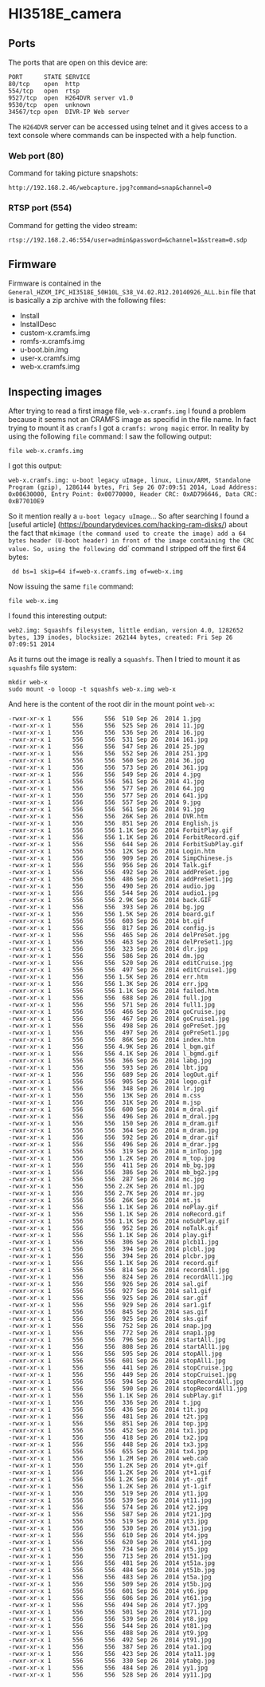 # HI3518E_camera

## Ports
The ports that are open on this device are:
```
PORT      STATE SERVICE
80/tcp    open  http
554/tcp   open  rtsp
9527/tcp  open  H264DVR server v1.0
9530/tcp  open  unknown
34567/tcp open  DIVR-IP Web server
```
The `H264DVR` server can be accessed using telnet and it gives access to a text console where commands can be inspected with a help function.

### Web port (80)
Command for taking picture snapshots:
```
http://192.168.2.46/webcapture.jpg?command=snap&channel=0
```
### RTSP port (554)
Command for getting the video stream:
```
rtsp://192.168.2.46:554/user=admin&password=&channel=1&stream=0.sdp
```

## Firmware
Firmware is contained in the `General_HZXM_IPC_HI3518E_50H10L_S38_V4.02.R12.20140926_ALL.bin` file that is basically a zip archive with the following files:
* Install
* InstallDesc
* custom-x.cramfs.img
* romfs-x.cramfs.img
* u-boot.bin.img
* user-x.cramfs.img
* web-x.cramfs.img

## Inspecting images
After trying to read a first image file, `web-x.cramfs.img` I found a problem because it seems not an CRAMFS image as specifid in the file name. In fact trying to mount it as `cramfs` I got a `cramfs: wrong magic` error.
In reality by using the following `file` command:
I saw the following output:
```
file web-x.cramfs.img                                                                                                                    
```
I got this output:
```
web-x.cramfs.img: u-boot legacy uImage, linux, Linux/ARM, Standalone Program (gzip), 1286144 bytes, Fri Sep 26 07:09:51 2014, Load Address: 0x00630000, Entry Point: 0x00770000, Header CRC: 0xAD796646, Data CRC: 0xB77010E9
```
So it mention really a `u-boot legacy uImage`... So after searching I found a [useful article] (https://boundarydevices.com/hacking-ram-disks/) about the fact that `mkimage (the command used to create the image) add a 64 bytes header (U-boot header) in front of the image containing the CRC value.
So, using the following `dd` command I stripped off the first 64 bytes:
```
 dd bs=1 skip=64 if=web-x.cramfs.img of=web-x.img 
 ```
 Now issuing the same `file` command:
 ```
 file web-x.img
 ```
 I found this interesting output:
```
web2.img: Squashfs filesystem, little endian, version 4.0, 1282652 bytes, 139 inodes, blocksize: 262144 bytes, created: Fri Sep 26 07:09:51 2014
```
As it turns out the image is really a `squashfs`. Then I tried to mount it as `squashfs` file system:
```
mkdir web-x
sudo mount -o looop -t squashfs web-x.img web-x
```
And here is the content of the root dir in the mount point `web-x`:
```
-rwxr-xr-x 1      556      556  510 Sep 26  2014 1.jpg
-rwxr-xr-x 1      556      556  525 Sep 26  2014 11.jpg
-rwxr-xr-x 1      556      556  536 Sep 26  2014 16.jpg
-rwxr-xr-x 1      556      556  531 Sep 26  2014 161.jpg
-rwxr-xr-x 1      556      556  547 Sep 26  2014 25.jpg
-rwxr-xr-x 1      556      556  552 Sep 26  2014 251.jpg
-rwxr-xr-x 1      556      556  560 Sep 26  2014 36.jpg
-rwxr-xr-x 1      556      556  573 Sep 26  2014 361.jpg
-rwxr-xr-x 1      556      556  549 Sep 26  2014 4.jpg
-rwxr-xr-x 1      556      556  561 Sep 26  2014 41.jpg
-rwxr-xr-x 1      556      556  577 Sep 26  2014 64.jpg
-rwxr-xr-x 1      556      556  577 Sep 26  2014 641.jpg
-rwxr-xr-x 1      556      556  557 Sep 26  2014 9.jpg
-rwxr-xr-x 1      556      556  561 Sep 26  2014 91.jpg
-rwxr-xr-x 1      556      556  26K Sep 26  2014 DVR.htm
-rwxr-xr-x 1      556      556  851 Sep 26  2014 English.js
-rwxr-xr-x 1      556      556 1.1K Sep 26  2014 ForbitPlay.gif
-rwxr-xr-x 1      556      556 1.1K Sep 26  2014 ForbitRecord.gif
-rwxr-xr-x 1      556      556  644 Sep 26  2014 ForbitSubPlay.gif
-rwxr-xr-x 1      556      556  12K Sep 26  2014 Login.htm
-rwxr-xr-x 1      556      556  909 Sep 26  2014 SimpChinese.js
-rwxr-xr-x 1      556      556  956 Sep 26  2014 Talk.gif
-rwxr-xr-x 1      556      556  492 Sep 26  2014 addPreSet.jpg
-rwxr-xr-x 1      556      556  486 Sep 26  2014 addPreSet1.jpg
-rwxr-xr-x 1      556      556  490 Sep 26  2014 audio.jpg
-rwxr-xr-x 1      556      556  544 Sep 26  2014 audio1.jpg
-rwxr-xr-x 1      556      556 2.9K Sep 26  2014 back.GIF
-rwxr-xr-x 1      556      556  393 Sep 26  2014 bg.jpg
-rwxr-xr-x 1      556      556 1.5K Sep 26  2014 board.gif
-rwxr-xr-x 1      556      556  603 Sep 26  2014 bt.gif
-rwxr-xr-x 1      556      556  817 Sep 26  2014 config.js
-rwxr-xr-x 1      556      556  465 Sep 26  2014 delPreSet.jpg
-rwxr-xr-x 1      556      556  463 Sep 26  2014 delPreSet1.jpg
-rwxr-xr-x 1      556      556  323 Sep 26  2014 dlr.jpg
-rwxr-xr-x 1      556      556  586 Sep 26  2014 dm.jpg
-rwxr-xr-x 1      556      556  520 Sep 26  2014 editCruise.jpg
-rwxr-xr-x 1      556      556  497 Sep 26  2014 editCruise1.jpg
-rwxr-xr-x 1      556      556 1.5K Sep 26  2014 err.htm
-rwxr-xr-x 1      556      556 1.3K Sep 26  2014 err.jpg
-rwxr-xr-x 1      556      556 1.1K Sep 26  2014 failed.htm
-rwxr-xr-x 1      556      556  688 Sep 26  2014 full.jpg
-rwxr-xr-x 1      556      556  571 Sep 26  2014 full1.jpg
-rwxr-xr-x 1      556      556  466 Sep 26  2014 goCruise.jpg
-rwxr-xr-x 1      556      556  467 Sep 26  2014 goCruise1.jpg
-rwxr-xr-x 1      556      556  498 Sep 26  2014 goPreSet.jpg
-rwxr-xr-x 1      556      556  497 Sep 26  2014 goPreSet1.jpg
-rwxr-xr-x 1      556      556  86K Sep 26  2014 index.htm
-rwxr-xr-x 1      556      556 4.9K Sep 26  2014 l_bgm.gif
-rwxr-xr-x 1      556      556 4.1K Sep 26  2014 l_bgmd.gif
-rwxr-xr-x 1      556      556  366 Sep 26  2014 labg.jpg
-rwxr-xr-x 1      556      556  593 Sep 26  2014 lbt.jpg
-rwxr-xr-x 1      556      556  689 Sep 26  2014 logOut.gif
-rwxr-xr-x 1      556      556  905 Sep 26  2014 logo.gif
-rwxr-xr-x 1      556      556  348 Sep 26  2014 lr.jpg
-rwxr-xr-x 1      556      556  13K Sep 26  2014 m.css
-rwxr-xr-x 1      556      556  31K Sep 26  2014 m.jsp
-rwxr-xr-x 1      556      556  600 Sep 26  2014 m_dral.gif
-rwxr-xr-x 1      556      556  496 Sep 26  2014 m_dral.jpg
-rwxr-xr-x 1      556      556  150 Sep 26  2014 m_dram.gif
-rwxr-xr-x 1      556      556  364 Sep 26  2014 m_dram.jpg
-rwxr-xr-x 1      556      556  592 Sep 26  2014 m_drar.gif
-rwxr-xr-x 1      556      556  496 Sep 26  2014 m_drar.jpg
-rwxr-xr-x 1      556      556  319 Sep 26  2014 m_inTop.jpg
-rwxr-xr-x 1      556      556 1.2K Sep 26  2014 m_top.jpg
-rwxr-xr-x 1      556      556  411 Sep 26  2014 mb_bg.jpg
-rwxr-xr-x 1      556      556  386 Sep 26  2014 mb_bg2.jpg
-rwxr-xr-x 1      556      556  287 Sep 26  2014 mc.jpg
-rwxr-xr-x 1      556      556 2.2K Sep 26  2014 ml.jpg
-rwxr-xr-x 1      556      556 2.7K Sep 26  2014 mr.jpg
-rwxr-xr-x 1      556      556  26K Sep 26  2014 mt.js
-rwxr-xr-x 1      556      556 1.1K Sep 26  2014 noPlay.gif
-rwxr-xr-x 1      556      556 1.1K Sep 26  2014 noRecord.gif
-rwxr-xr-x 1      556      556 1.1K Sep 26  2014 noSubPlay.gif
-rwxr-xr-x 1      556      556  952 Sep 26  2014 noTalk.gif
-rwxr-xr-x 1      556      556 1.1K Sep 26  2014 play.gif
-rwxr-xr-x 1      556      556  306 Sep 26  2014 plcb11.jpg
-rwxr-xr-x 1      556      556  394 Sep 26  2014 plcbl.jpg
-rwxr-xr-x 1      556      556  394 Sep 26  2014 plcbr.jpg
-rwxr-xr-x 1      556      556 1.1K Sep 26  2014 record.gif
-rwxr-xr-x 1      556      556  814 Sep 26  2014 recordAll.jpg
-rwxr-xr-x 1      556      556  824 Sep 26  2014 recordAll1.jpg
-rwxr-xr-x 1      556      556  926 Sep 26  2014 sal.gif
-rwxr-xr-x 1      556      556  927 Sep 26  2014 sal1.gif
-rwxr-xr-x 1      556      556  925 Sep 26  2014 sar.gif
-rwxr-xr-x 1      556      556  929 Sep 26  2014 sar1.gif
-rwxr-xr-x 1      556      556  845 Sep 26  2014 sas.gif
-rwxr-xr-x 1      556      556  925 Sep 26  2014 sks.gif
-rwxr-xr-x 1      556      556  752 Sep 26  2014 snap.jpg
-rwxr-xr-x 1      556      556  772 Sep 26  2014 snap1.jpg
-rwxr-xr-x 1      556      556  796 Sep 26  2014 startAll.jpg
-rwxr-xr-x 1      556      556  808 Sep 26  2014 startAll1.jpg
-rwxr-xr-x 1      556      556  595 Sep 26  2014 stopAll.jpg
-rwxr-xr-x 1      556      556  601 Sep 26  2014 stopAll1.jpg
-rwxr-xr-x 1      556      556  441 Sep 26  2014 stopCruise.jpg
-rwxr-xr-x 1      556      556  449 Sep 26  2014 stopCruise1.jpg
-rwxr-xr-x 1      556      556  594 Sep 26  2014 stopRecordAll.jpg
-rwxr-xr-x 1      556      556  590 Sep 26  2014 stopRecordAll1.jpg
-rwxr-xr-x 1      556      556 1.1K Sep 26  2014 subPlay.gif
-rwxr-xr-x 1      556      556  336 Sep 26  2014 t.jpg
-rwxr-xr-x 1      556      556  436 Sep 26  2014 t1t.jpg
-rwxr-xr-x 1      556      556  481 Sep 26  2014 t2t.jpg
-rwxr-xr-x 1      556      556  851 Sep 26  2014 top.jpg
-rwxr-xr-x 1      556      556  452 Sep 26  2014 tx1.jpg
-rwxr-xr-x 1      556      556  418 Sep 26  2014 tx2.jpg
-rwxr-xr-x 1      556      556  448 Sep 26  2014 tx3.jpg
-rwxr-xr-x 1      556      556  655 Sep 26  2014 tx4.jpg
-rwxr-xr-x 1      556      556 1.2M Sep 26  2014 web.cab
-rwxr-xr-x 1      556      556 1.2K Sep 26  2014 yt+.gif
-rwxr-xr-x 1      556      556 1.2K Sep 26  2014 yt+1.gif
-rwxr-xr-x 1      556      556 1.2K Sep 26  2014 yt-.gif
-rwxr-xr-x 1      556      556 1.2K Sep 26  2014 yt-1.gif
-rwxr-xr-x 1      556      556  519 Sep 26  2014 yt1.jpg
-rwxr-xr-x 1      556      556  539 Sep 26  2014 yt11.jpg
-rwxr-xr-x 1      556      556  574 Sep 26  2014 yt2.jpg
-rwxr-xr-x 1      556      556  587 Sep 26  2014 yt21.jpg
-rwxr-xr-x 1      556      556  519 Sep 26  2014 yt3.jpg
-rwxr-xr-x 1      556      556  530 Sep 26  2014 yt31.jpg
-rwxr-xr-x 1      556      556  610 Sep 26  2014 yt4.jpg
-rwxr-xr-x 1      556      556  620 Sep 26  2014 yt41.jpg
-rwxr-xr-x 1      556      556  734 Sep 26  2014 yt5.jpg
-rwxr-xr-x 1      556      556  713 Sep 26  2014 yt51.jpg
-rwxr-xr-x 1      556      556  481 Sep 26  2014 yt51a.jpg
-rwxr-xr-x 1      556      556  484 Sep 26  2014 yt51b.jpg
-rwxr-xr-x 1      556      556  483 Sep 26  2014 yt5a.jpg
-rwxr-xr-x 1      556      556  509 Sep 26  2014 yt5b.jpg
-rwxr-xr-x 1      556      556  601 Sep 26  2014 yt6.jpg
-rwxr-xr-x 1      556      556  606 Sep 26  2014 yt61.jpg
-rwxr-xr-x 1      556      556  494 Sep 26  2014 yt7.jpg
-rwxr-xr-x 1      556      556  501 Sep 26  2014 yt71.jpg
-rwxr-xr-x 1      556      556  539 Sep 26  2014 yt8.jpg
-rwxr-xr-x 1      556      556  544 Sep 26  2014 yt81.jpg
-rwxr-xr-x 1      556      556  488 Sep 26  2014 yt9.jpg
-rwxr-xr-x 1      556      556  492 Sep 26  2014 yt91.jpg
-rwxr-xr-x 1      556      556  387 Sep 26  2014 yta1.jpg
-rwxr-xr-x 1      556      556  423 Sep 26  2014 yta11.jpg
-rwxr-xr-x 1      556      556  330 Sep 26  2014 ytabg.jpg
-rwxr-xr-x 1      556      556  484 Sep 26  2014 yy1.jpg
-rwxr-xr-x 1      556      556  528 Sep 26  2014 yy11.jpg
```

